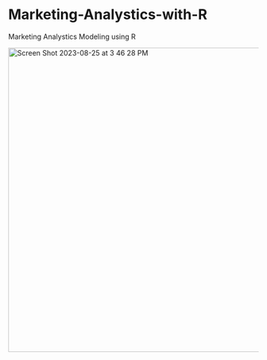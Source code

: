 # Marketing-Analystics-with-R

Marketing Analystics Modeling using R

<img width="614" alt="Screen Shot 2023-08-25 at 3 46 28 PM" src="https://github.com/lj-yuan/Marketing-Analystics-with-R/assets/142744173/717787ad-4c1e-403b-89d4-356ac99c3b2b">
